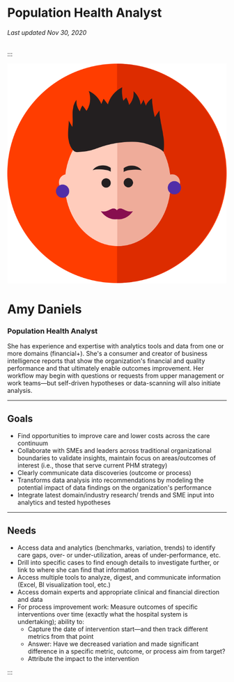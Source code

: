# Population Health Analyst

###### Last updated Nov 30, 2020

:::

<div class="persona-header">

![Avatar Image](./assets/avatars/avatar32.svg)

<div>

# Amy Daniels

### Population Health Analyst

She has experience and expertise with analytics tools and data from one or more domains (financial+). She's a consumer and creator of business intelligence reports that show the organization's financial and quality performance and that ultimately enable outcomes improvement. Her workflow may begin with questions or requests from upper management or work teams—but self-driven hypotheses or data-scanning will also initiate analysis.

</div>

</div>

---

## Goals

-   Find opportunities to improve care and lower costs across the care continuum
-   Collaborate with SMEs and leaders across traditional organizational boundaries to validate insights, maintain focus on areas/outcomes of interest (i.e., those that serve current PHM strategy)
-   Clearly communicate data discoveries (outcome or process)
-   Transforms data analysis into recommendations by modeling the potential impact of data findings on the organization's performance
-   Integrate latest domain/industry research/ trends and SME input into analytics and tested hypotheses

---

## Needs

-   Access data and analytics (benchmarks, variation, trends)  to identify care gaps, over- or under-utilization, areas of under-performance, etc.
-   Drill into specific cases to find enough details to investigate further, or link to where she can find that information
-   Access multiple tools to analyze, digest, and communicate information (Excel, BI visualization tool, etc.)
-   Access domain experts and appropriate clinical and financial direction and data
-   For process improvement work: Measure outcomes of specific interventions over time (exactly what the hospital system is undertaking); ability to:
    -   Capture the date of intervention start—and then track different metrics from that point
    -   Answer: Have we decreased variation and made significant difference in a specific metric, outcome, or process aim from target?
    -   Attribute the impact to the intervention

:::
